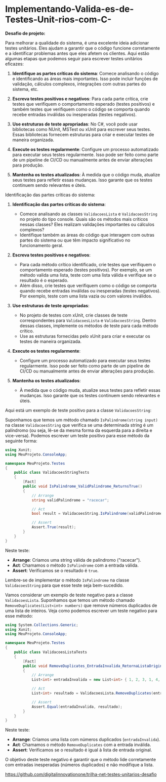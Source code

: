 # Implementando-Valida-es-de-Testes-Unit-rios-com-C-
**Desafio de projeto:**

Para melhorar a qualidade do sistema, é uma excelente ideia adicionar testes unitários. Eles ajudam a garantir que o código funcione corretamente e a identificar problemas antes que eles afetem os clientes. Aqui estão algumas etapas que podemos seguir para escrever testes unitários eficazes:

1. **Identifique as partes críticas do sistema**: Comece analisando o código e identificando as áreas mais importantes. Isso pode incluir funções de validação, cálculos complexos, integrações com outras partes do sistema, etc.

2. **Escreva testes positivos e negativos**: Para cada parte crítica, crie testes que verifiquem o comportamento esperado (testes positivos) e também testes que verifiquem como o código se comporta quando recebe entradas inválidas ou inesperadas (testes negativos).

3. **Use estruturas de teste apropriadas**: No C#, você pode usar bibliotecas como NUnit, MSTest ou xUnit para escrever seus testes. Essas bibliotecas fornecem estruturas para criar e executar testes de maneira organizada.

4. **Execute os testes regularmente**: Configure um processo automatizado para executar seus testes regularmente. Isso pode ser feito como parte de um pipeline de CI/CD ou manualmente antes de enviar alterações para produção.

5. **Mantenha os testes atualizados**: À medida que o código muda, atualize seus testes para refletir essas mudanças. Isso garante que os testes continuem sendo relevantes e úteis.

Identificação das partes críticas do sistema:

1. **Identificação das partes críticas do sistema**:
   - Comece analisando as classes `ValidacoesLista` e `ValidacoesString` no projeto do tipo console. Quais são os métodos mais críticos nessas classes? Eles realizam validações importantes ou cálculos complexos?
   - Identifique também as áreas do código que interagem com outras partes do sistema ou que têm impacto significativo no funcionamento geral.

2. **Escreva testes positivos e negativos**:
   - Para cada método crítico identificado, crie testes que verifiquem o comportamento esperado (testes positivos). Por exemplo, se um método valida uma lista, teste com uma lista válida e verifique se o resultado é o esperado.
   - Além disso, crie testes que verifiquem como o código se comporta quando recebe entradas inválidas ou inesperadas (testes negativos). Por exemplo, teste com uma lista vazia ou com valores inválidos.

3. **Use estruturas de teste apropriadas**:
   - No projeto de testes com xUnit, crie classes de teste correspondentes para `ValidacoesLista` e `ValidacoesString`. Dentro dessas classes, implemente os métodos de teste para cada método crítico.
   - Use as estruturas fornecidas pelo xUnit para criar e executar os testes de maneira organizada.

4. **Execute os testes regularmente**:
   - Configure um processo automatizado para executar seus testes regularmente. Isso pode ser feito como parte de um pipeline de CI/CD ou manualmente antes de enviar alterações para produção.

5. **Mantenha os testes atualizados**:
   - À medida que o código muda, atualize seus testes para refletir essas mudanças. Isso garante que os testes continuem sendo relevantes e úteis.

Aqui está um exemplo de teste positivo para a classe `ValidacoesString`:

Suponhamos que temos um método chamado `IsPalindrome(string input)` na classe `ValidacoesString` que verifica se uma determinada string é um palíndromo (ou seja, lê-se da mesma forma da esquerda para a direita e vice-versa). Podemos escrever um teste positivo para esse método da seguinte forma:

```csharp
using Xunit;
using MeuProjeto.ConsoleApp;

namespace MeuProjeto.Testes
{
    public class ValidacoesStringTests
    {
        [Fact]
        public void IsPalindrome_ValidPalindrome_ReturnsTrue()
        {
            // Arrange
            string validPalindrome = "racecar";

            // Act
            bool result = ValidacoesString.IsPalindrome(validPalindrome);

            // Assert
            Assert.True(result);
        }
    }
}
```

Neste teste:
- **Arrange**: Criamos uma string válida de palíndromo ("racecar").
- **Act**: Chamamos o método `IsPalindrome` com a entrada válida.
- **Assert**: Verificamos se o resultado é `true`.

Lembre-se de implementar o método `IsPalindrome` na classe `ValidacoesString` para que esse teste seja bem-sucedido.

Vamos considerar um exemplo de teste negativo para a classe `ValidacoesLista`. Suponhamos que temos um método chamado `RemoveDuplicates(List<int> numbers)` que remove números duplicados de uma lista de inteiros. Veja como podemos escrever um teste negativo para esse método:

```csharp
using System.Collections.Generic;
using Xunit;
using MeuProjeto.ConsoleApp;

namespace MeuProjeto.Testes
{
    public class ValidacoesListaTests
    {
        [Fact]
        public void RemoveDuplicates_EntradaInvalida_RetornaListaOriginal()
        {
            // Arrange
            List<int> entradaInvalida = new List<int> { 1, 2, 3, 1, 4, 2 };

            // Act
            List<int> resultado = ValidacoesLista.RemoveDuplicates(entradaInvalida);

            // Assert
            Assert.Equal(entradaInvalida, resultado);
        }
    }
}
```

Neste teste:
- **Arrange**: Criamos uma lista com números duplicados (`entradaInvalida`).
- **Act**: Chamamos o método `RemoveDuplicates` com a entrada inválida.
- **Assert**: Verificamos se o resultado é igual à lista de entrada original.

O objetivo deste teste negativo é garantir que o método lide corretamente com entradas inesperadas (números duplicados) e não modifique a lista.

https://github.com/digitalinnovationone/trilha-net-testes-unitarios-desafio

